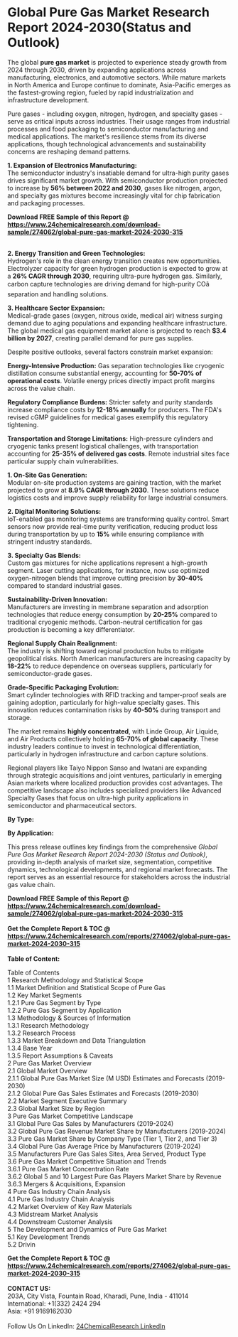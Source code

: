 <h1>Global Pure Gas Market Research Report 2024-2030(Status and Outlook)</h1><p>The global <strong>pure gas market</strong> is projected to experience steady growth from 2024 through 2030, driven by expanding applications across manufacturing, electronics, and automotive sectors. While mature markets in North America and Europe continue to dominate, Asia-Pacific emerges as the fastest-growing region, fueled by rapid industrialization and infrastructure development.</p><p>Pure gases - including oxygen, nitrogen, hydrogen, and specialty gases - serve as critical inputs across industries. Their usage ranges from industrial processes and food packaging to semiconductor manufacturing and medical applications. The market's resilience stems from its diverse applications, though technological advancements and sustainability concerns are reshaping demand patterns.</p><p><strong>1. Expansion of Electronics Manufacturing:</strong><br>
The semiconductor industry's insatiable demand for ultra-high purity gases drives significant market growth. With semiconductor production projected to increase by <strong>56% between 2022 and 2030</strong>, gases like nitrogen, argon, and specialty gas mixtures become increasingly vital for chip fabrication and packaging processes.</p><div><b>Download FREE Sample of this Report @ 
            <a href="https://www.24chemicalresearch.com/download-sample/274062/global-pure-gas-market-2024-2030-315">
            https://www.24chemicalresearch.com/download-sample/274062/global-pure-gas-market-2024-2030-315</a></b></div><br><p><strong>2. Energy Transition and Green Technologies:</strong><br>
Hydrogen's role in the clean energy transition creates new opportunities. Electrolyzer capacity for green hydrogen production is expected to grow at a <strong>26% CAGR through 2030</strong>, requiring ultra-pure hydrogen gas. Similarly, carbon capture technologies are driving demand for high-purity COâ separation and handling solutions.</p><p><strong>3. Healthcare Sector Expansion:</strong><br>
Medical-grade gases (oxygen, nitrous oxide, medical air) witness surging demand due to aging populations and expanding healthcare infrastructure. The global medical gas equipment market alone is projected to reach <strong>$3.4 billion by 2027</strong>, creating parallel demand for pure gas supplies.</p><p>Despite positive outlooks, several factors constrain market expansion:</p><p><strong>Energy-Intensive Production:</strong> Gas separation technologies like cryogenic distillation consume substantial energy, accounting for <strong>50-70% of operational costs</strong>. Volatile energy prices directly impact profit margins across the value chain.</p><p><strong>Regulatory Compliance Burdens:</strong> Stricter safety and purity standards increase compliance costs by <strong>12-18% annually</strong> for producers. The FDA's revised cGMP guidelines for medical gases exemplify this regulatory tightening.</p><p><strong>Transportation and Storage Limitations:</strong> High-pressure cylinders and cryogenic tanks present logistical challenges, with transportation accounting for <strong>25-35% of delivered gas costs</strong>. Remote industrial sites face particular supply chain vulnerabilities.</p><p><strong>1. On-Site Gas Generation:</strong><br>
Modular on-site production systems are gaining traction, with the market projected to grow at <strong>8.9% CAGR through 2030</strong>. These solutions reduce logistics costs and improve supply reliability for large industrial consumers.</p><p><strong>2. Digital Monitoring Solutions:</strong><br>
IoT-enabled gas monitoring systems are transforming quality control. Smart sensors now provide real-time purity verification, reducing product loss during transportation by up to <strong>15%</strong> while ensuring compliance with stringent industry standards.</p><p><strong>3. Specialty Gas Blends:</strong><br>
Custom gas mixtures for niche applications represent a high-growth segment. Laser cutting applications, for instance, now use optimized oxygen-nitrogen blends that improve cutting precision by <strong>30-40%</strong> compared to standard industrial gases.</p><p><strong>Sustainability-Driven Innovation:</strong><br>
    Manufacturers are investing in membrane separation and adsorption technologies that reduce energy consumption by <strong>20-25%</strong> compared to traditional cryogenic methods. Carbon-neutral certification for gas production is becoming a key differentiator.</p><p><strong>Regional Supply Chain Realignment:</strong><br>
    The industry is shifting toward regional production hubs to mitigate geopolitical risks. North American manufacturers are increasing capacity by <strong>18-22%</strong> to reduce dependence on overseas suppliers, particularly for semiconductor-grade gases.</p><p><strong>Grade-Specific Packaging Evolution:</strong><br>
    Smart cylinder technologies with RFID tracking and tamper-proof seals are gaining adoption, particularly for high-value specialty gases. This innovation reduces contamination risks by <strong>40-50%</strong> during transport and storage.</p><p>The market remains <strong>highly concentrated</strong>, with Linde Group, Air Liquide, and Air Products collectively holding <strong>65-70% of global capacity</strong>. These industry leaders continue to invest in technological differentiation, particularly in hydrogen infrastructure and carbon capture solutions.</p><p>Regional players like Taiyo Nippon Sanso and Iwatani are expanding through strategic acquisitions and joint ventures, particularly in emerging Asian markets where localized production provides cost advantages. The competitive landscape also includes specialized providers like Advanced Specialty Gases that focus on ultra-high purity applications in semiconductor and pharmaceutical sectors.</p><p><strong>By Type:</strong></p><p><strong>By Application:</strong></p><p>This press release outlines key findings from the comprehensive <em>Global Pure Gas Market Research Report 2024-2030 (Status and Outlook)</em>, providing in-depth analysis of market size, segmentation, competitive dynamics, technological developments, and regional market forecasts. The report serves as an essential resource for stakeholders across the industrial gas value chain.</p><div><b>Download FREE Sample of this Report @ 
            <a href="https://www.24chemicalresearch.com/download-sample/274062/global-pure-gas-market-2024-2030-315">
            https://www.24chemicalresearch.com/download-sample/274062/global-pure-gas-market-2024-2030-315</a></b></div><br><div><b>Get the Complete Report & TOC @ 
            <a href="https://www.24chemicalresearch.com/reports/274062/global-pure-gas-market-2024-2030-315">
            https://www.24chemicalresearch.com/reports/274062/global-pure-gas-market-2024-2030-315</a></b></div><br>
            <b>Table of Content:</b><p>Table of Contents<br />
1 Research Methodology and Statistical Scope<br />
1.1 Market Definition and Statistical Scope of Pure Gas<br />
1.2 Key Market Segments<br />
1.2.1 Pure Gas Segment by Type<br />
1.2.2 Pure Gas Segment by Application<br />
1.3 Methodology & Sources of Information<br />
1.3.1 Research Methodology<br />
1.3.2 Research Process<br />
1.3.3 Market Breakdown and Data Triangulation<br />
1.3.4 Base Year<br />
1.3.5 Report Assumptions & Caveats<br />
2 Pure Gas Market Overview<br />
2.1 Global Market Overview<br />
2.1.1 Global Pure Gas Market Size (M USD) Estimates and Forecasts (2019-2030)<br />
2.1.2 Global Pure Gas Sales Estimates and Forecasts (2019-2030)<br />
2.2 Market Segment Executive Summary<br />
2.3 Global Market Size by Region<br />
3 Pure Gas Market Competitive Landscape<br />
3.1 Global Pure Gas Sales by Manufacturers (2019-2024)<br />
3.2 Global Pure Gas Revenue Market Share by Manufacturers (2019-2024)<br />
3.3 Pure Gas Market Share by Company Type (Tier 1, Tier 2, and Tier 3)<br />
3.4 Global Pure Gas Average Price by Manufacturers (2019-2024)<br />
3.5 Manufacturers Pure Gas Sales Sites, Area Served, Product Type<br />
3.6 Pure Gas Market Competitive Situation and Trends<br />
3.6.1 Pure Gas Market Concentration Rate<br />
3.6.2 Global 5 and 10 Largest Pure Gas Players Market Share by Revenue<br />
3.6.3 Mergers & Acquisitions, Expansion<br />
4 Pure Gas Industry Chain Analysis<br />
4.1 Pure Gas Industry Chain Analysis<br />
4.2 Market Overview of Key Raw Materials<br />
4.3 Midstream Market Analysis<br />
4.4 Downstream Customer Analysis<br />
5 The Development and Dynamics of Pure Gas Market <br />
5.1 Key Development Trends<br />
5.2 Drivin</p><div><b>Get the Complete Report & TOC @ 
            <a href="https://www.24chemicalresearch.com/reports/274062/global-pure-gas-market-2024-2030-315">
            https://www.24chemicalresearch.com/reports/274062/global-pure-gas-market-2024-2030-315</a></b></div><br><b>CONTACT US:</b><br>
            203A, City Vista, Fountain Road, Kharadi, Pune, India - 411014<br>
            International: +1(332) 2424 294<br>
            Asia: +91 9169162030 <br><br>
            Follow Us On LinkedIn: <a href="https://www.linkedin.com/company/24chemicalresearch/">24ChemicalResearch LinkedIn</a>